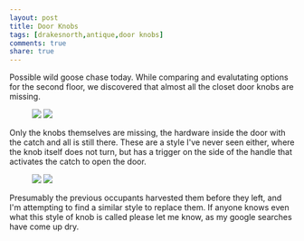 ```yaml
---
layout: post
title: Door Knobs
tags: [drakesnorth,antique,door knobs]
comments: true
share: true
---
```

Possible wild goose chase today. While comparing and evalutating options for the second floor, we discovered that almost all the closet door knobs are missing.

<figure class="half">
<img src="{{ site.url }}/images/IMG_4106.jpg" />
<img src="{{ site.url }}/images/IMG_4107.jpg" />
</figure>
<!--more-->

Only the knobs themselves are missing, the hardware inside the door with the catch and all is still there. These are a style I've never seen either, where the knob itself does not turn, but has a trigger on the side of the handle that activates the catch to open the door.

<figure class="half">
<img src="{{ site.url }}/images/IMG_4105.jpg" />
<img src="{{ site.url }}/images/IMG_4108.jpg" />
</figure>

Presumably the previous occupants harvested them before they left, and I'm attempting to find a similar style to replace them. If anyone knows even what this style of knob is called please let me know, as my google searches have come up dry.